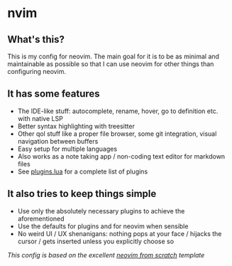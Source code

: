 # nvim
## What's this?
This is my config for neovim. The main goal for it is to be as minimal and maintainable as possible so that I can use neovim for other things than configuring neovim.

## It has some features
- The IDE-like stuff: autocomplete, rename, hover, go to definition etc. with native LSP
- Better syntax highlighting with treesitter
- Other qol stuff like a proper file browser, some git integration, visual navigation between buffers
- Easy setup for multiple languages
- Also works as a note taking app / non-coding text editor for markdown files
- See [plugins.lua](https://github.com/eemilhaa/nvim/blob/main/lua/user/plugins.lua) for a complete list of plugins

## It also tries to keep things simple
- Use only the absolutely necessary plugins to achieve the aforementioned
- Use the defaults for plugins and for neovim when sensible
- No weird UI / UX shenanigans: nothing pops at your face / hijacks the cursor / gets inserted unless you explicitly choose so

*This config is based on the excellent [neovim from scratch](https://github.com/LunarVim/Neovim-from-scratch) template*
